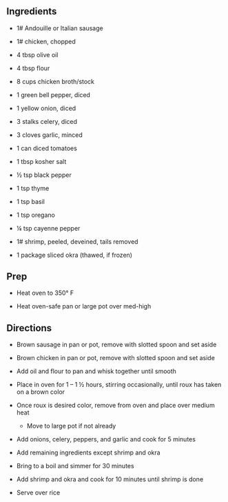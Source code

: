 # 

## Ingredients

- 1# Andouille or Italian sausage

- 1# chicken, chopped

- 4 tbsp olive oil

- 4 tbsp flour

- 8 cups chicken broth/stock

- 1 green bell pepper, diced

- 1 yellow onion, diced

- 3 stalks celery, diced

- 3 cloves garlic, minced

- 1 can diced tomatoes

- 1 tbsp kosher salt

- ½ tsp black pepper

- 1 tsp thyme

- 1 tsp basil

- 1 tsp oregano

- ¼ tsp cayenne pepper

- 1# shrimp, peeled, deveined, tails removed

- 1 package sliced okra (thawed, if frozen)

## Prep

- Heat oven to 350° F

- Heat oven-safe pan or large pot over med-high

## Directions

- Brown sausage in pan or pot, remove with slotted spoon and set aside

- Brown chicken in pan or pot, remove with slotted spoon and set aside

- Add oil and flour to pan and whisk together until smooth

- Place in oven for 1 – 1 ½ hours, stirring occasionally, until roux
    has taken on a brown color

- Once roux is desired color, remove from oven and place over medium
    heat

  - Move to large pot if not already

- Add onions, celery, peppers, and garlic and cook for 5 minutes

- Add remaining ingredients except shrimp and okra

- Bring to a boil and simmer for 30 minutes

- Add shrimp and okra and cook for 10 minutes until shrimp is done

- Serve over rice
